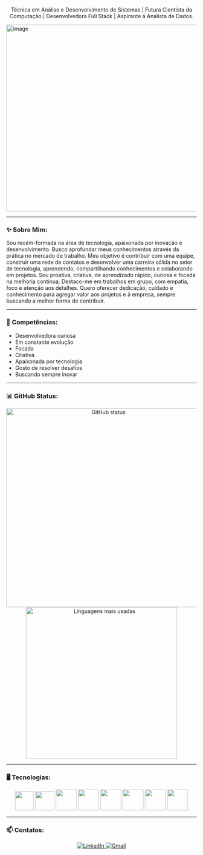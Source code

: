 <h1 align="center"></h1>

<p align="center">
Técnica em Análise e Desenvolvimento de Sistemas | Futura Cientista da Computação | Desenvolvedora Full Stack | Aspirante a Analista de Dados.
</p>

<img width="1280" height="493" alt="image" src="https://github.com/user-attachments/assets/65236b06-52f6-4df1-9554-74c462ec9d47" />

---


### ✨ Sobre Mim:
Sou recém-formada na área de tecnologia, apaixonada por inovação e desenvolvimento. Busco aprofundar meus conhecimentos através da prática no mercado de trabalho.
Meu objetivo é contribuir com uma equipe, construir uma rede de contatos e desenvolver uma carreira sólida no setor de tecnologia, aprendendo, compartilhando conhecimentos e colaborando em projetos.
Sou proativa, criativa, de aprendizado rápido, curiosa e focada na melhoria contínua. Destaco-me em trabalhos em grupo, com empatia, foco e atenção aos detalhes.
Quero oferecer dedicação, cuidado e conhecimento para agregar valor aos projetos e à empresa, sempre buscando a melhor forma de contribuir.

---

### 🧠 Competências:
- Desenvolvedora curiosa
- Em constante evolução 
- Focada 
- Criativa 
- Apaixonada por tecnologia 
- Gosto de resolver desafios 
- Buscando sempre inovar
  
---

### 📊 GitHub Status:
<p align="center">
  <img src="https://github-readme-stats.vercel.app/api?username=EllenMartins0dev&show_icons=true&theme=tokyonight" alt="GitHub status" width="525" />
     <img src="https://github-readme-stats.vercel.app/api/top-langs/?username=EllenMartins0dev&layout=compact&theme=tokyonight" alt="Linguagens mais usadas" width="400" />
</p>

---

### 🖥 Tecnologias:
<p align="center">
  <a href="#"><img src="https://cdn.jsdelivr.net/gh/devicons/devicon/icons/html5/html5-original.svg" width="50" height="50"/></a>
  <a href="#"><img src="https://cdn.jsdelivr.net/gh/devicons/devicon/icons/css3/css3-original.svg" width="50" height="50"/></a>
  <a href="#"><img src="https://techstack-generator.vercel.app/js-icon.svg" width="55" height="55" /></a>
  <a href="#"><img src="https://techstack-generator.vercel.app/java-icon.svg" width="55" height="55" /></a>
  <a href="#"><img src="https://cdn.jsdelivr.net/gh/devicons/devicon/icons/python/python-original.svg" width="55" height="55"/></a>
  <a href="#"><img src="https://techstack-generator.vercel.app/mysql-icon.svg" width="55" height="55" /></a>
  <a href="#"><img src="https://cdn.jsdelivr.net/gh/devicons/devicon/icons/git/git-original.svg" width="55" height="55"/></a>
  <a href="#"><img src="https://techstack-generator.vercel.app/github-icon.svg" width="55" height="55" /></a>
</p>


---

### 📫 Contatos:
<p align="center">
  <a href="https://www.linkedin.com/in/ellen-fernanda-martins-dev" target="_blank" rel="noopener noreferrer">
    <img src="https://img.shields.io/badge/LinkedIn-0A66C2?style=for-the-badge&logo=linkedin&logoColor=white" alt="LinkedIn" />
  </a>
 <a href="mailto:ellenfmaartins.dev@gmail.com?subject=Contato%20via%20GitHub">
    <img src="https://img.shields.io/badge/Gmail-D14836?style=for-the-badge&logo=gmail&logoColor=white" alt="Gmail" />
  </a>
</p>

